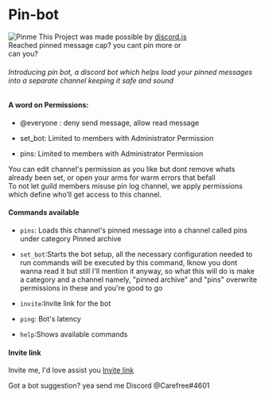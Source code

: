 # Pin-bot
![Pinme](https://media.discordapp.net/attachments/716902525374038027/719413952366247966/Pin-me-removebg-preview.png?)
This Project was made possible by [discord.js](https://discord.js.org/#/)<br>
Reached pinned message cap? you cant pin more or<br>
can you?<br>
###### Introducing pin bot, a discord bot which helps load your pinned messages into a separate channel keeping it safe and sound
#### A word on Permissions:

- @everyone : deny send message, allow read message<br>

- set_bot: Limited to members with Administrator Permission<br>

- pins: Limited to members with Administrator Permission<br>

You can edit channel's permission as you like but dont remove whats already been set, or open your
arms for warm errors that befall<br>
To not let guild members misuse pin log channel, we apply permissions which define who’ll get access to this channel.

#### Commands available

- ``pins``: Loads this channel's pinned message into a channel called pins under category Pinned archive

- ``set_bot``:Starts the bot setup, all the necessary configuration needed to run commands will be executed by this command, Iknow you dont wanna read it but still I'll mention it anyway, so what this will do is make a category and a channel namely, "pinned archive" and "pins" overwrite permissions in these and you're good to go

- ``invite``:Invite link for the bot

- ``ping``: Bot's latency

- ``help``:Shows available commands


#### Invite link
Invite me, I'd love assist you [Invite link](https://discordapp.com/api/oauth2/authorize?client_id=558284533326413836&permissions=470150257&scope=bot)<br>

Got a bot suggestion? yea send me Discord @Carefree#4601
